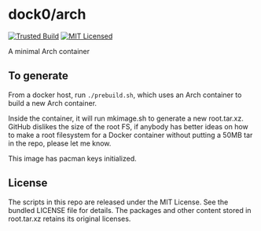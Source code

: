 dock0/arch
=======

[![Trusted Build](http://img.shields.io/badge/trusted-build-green.svg)](https://index.docker.io/u/dock0/arch/)
[![MIT Licensed](http://img.shields.io/badge/license-MIT-green.svg)](https://tldrlegal.com/license/mit-license)

A minimal Arch container

## To generate

From a docker host, run `./prebuild.sh`, which uses an Arch container to build a new Arch container.

Inside the container, it will run mkimage.sh to generate a new root.tar.xz. GitHub dislikes the size of the root FS, if anybody has better ideas on how to make a root filesystem for a Docker container without putting a 50MB tar in the repo, please let me know.

This image has pacman keys initialized.

## License

The scripts in this repo are released under the MIT License. See the bundled LICENSE file for details. The packages and other content stored in root.tar.xz retains its original licenses.

